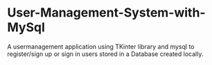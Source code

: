 # User-Management-System-with-MySql
A usermanagement application using TKinter library and mysql to register/sign up or sign in users stored in a Database created locally.
